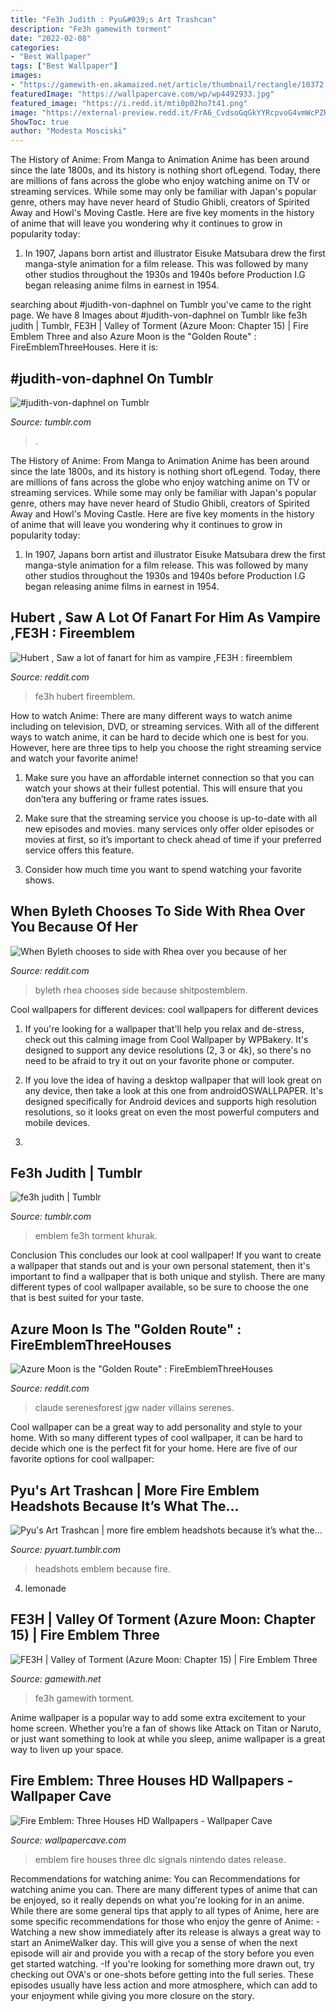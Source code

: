 ```yaml
---
title: "Fe3h Judith : Pyu&#039;s Art Trashcan"
description: "Fe3h gamewith torment"
date: "2022-02-08"
categories:
- "Best Wallpaper"
tags: ["Best Wallpaper"]
images:
- "https://gamewith-en.akamaized.net/article/thumbnail/rectangle/10372.png"
featuredImage: "https://wallpapercave.com/wp/wp4492933.jpg"
featured_image: "https://i.redd.it/mti0p02ho7t41.png"
image: "https://external-preview.redd.it/FrA6_CvdsoGqGkYYRcpvoG4vmWcPZRvnRZys8ZiaXXo.jpg?auto=webp&amp;s=a720fe72383b64f0a9de0e5b54b4b3a43c563d0b"
ShowToc: true
author: "Modesta Mosciski"
---
```



The History of Anime: From Manga to Animation
Anime has been around since the late 1800s, and its history is nothing short ofLegend. Today, there are millions of fans across the globe who enjoy watching anime on TV or streaming services. While some may only be familiar with Japan's popular genre, others may have never heard of Studio Ghibli, creators of Spirited Away and Howl's Moving Castle. Here are five key moments in the history of anime that will leave you wondering why it continues to grow in popularity today:
1) In 1907, Japans born artist and illustrator Eisuke Matsubara drew the first manga-style animation for a film release. This was followed by many other studios throughout the 1930s and 1940s before Production I.G began releasing anime films in earnest in 1954.

	

		
searching about #judith-von-daphnel on Tumblr you've came to the right page. We have 8 Images about #judith-von-daphnel on Tumblr like fe3h judith | Tumblr, FE3H | Valley of Torment (Azure Moon: Chapter 15) | Fire Emblem Three and also Azure Moon is the &quot;Golden Route&quot; : FireEmblemThreeHouses. Here it is:
		
    
## #judith-von-daphnel On Tumblr

<img loading=lazy src="https://64.media.tumblr.com/5ea20eda0e27062153cc7746027a53ec/4105131390c9a23b-cf/s500x750/653d541f0ec79684740abb4e30c872b6c1701277.png" onerror="this.onerror=null;this.src='https://tse3.mm.bing.net/th?id=OIP.kVllp-ysb8Rh7NdEhMMp3QHaHz&amp;pid=15.1';" alt="#judith-von-daphnel on Tumblr">

_Source: tumblr.com_

>. 

	

The History of Anime: From Manga to Animation
Anime has been around since the late 1800s, and its history is nothing short ofLegend. Today, there are millions of fans across the globe who enjoy watching anime on TV or streaming services. While some may only be familiar with Japan's popular genre, others may have never heard of Studio Ghibli, creators of Spirited Away and Howl's Moving Castle. Here are five key moments in the history of anime that will leave you wondering why it continues to grow in popularity today:
1) In 1907, Japans born artist and illustrator Eisuke Matsubara drew the first manga-style animation for a film release. This was followed by many other studios throughout the 1930s and 1940s before Production I.G began releasing anime films in earnest in 1954.

    
## Hubert , Saw A Lot Of Fanart For Him As Vampire ,FE3H : Fireemblem

<img loading=lazy src="https://preview.redd.it/y8gw1mtolxf61.png?width=640&amp;height=905&amp;crop=smart&amp;auto=webp&amp;s=4d13a9f31736886d1c8f305b412f156f07b9ee1a" onerror="this.onerror=null;this.src='https://tse4.mm.bing.net/th?id=OIP.0PaAKKW6z-1gtcY9vb2XggHaKe&amp;pid=15.1';" alt="Hubert , Saw a lot of fanart for him as vampire ,FE3H : fireemblem">

_Source: reddit.com_

>fe3h hubert fireemblem. 

	

How to watch Anime: There are many different ways to watch anime including on television, DVD, or streaming services.
With all of the different ways to watch anime, it can be hard to decide which one is best for you. However, here are three tips to help you choose the right streaming service and watch your favorite anime!
1. Make sure you have an affordable internet connection so that you can watch your shows at their fullest potential. This will ensure that you don’tera any buffering or frame rates issues.

2. Make sure that the streaming service you choose is up-to-date with all new episodes and movies. many services only offer older episodes or movies at first, so it’s important to check ahead of time if your preferred service offers this feature.

3. Consider how much time you want to spend watching your favorite shows.

    
## When Byleth Chooses To Side With Rhea Over You Because Of Her

<img loading=lazy src="https://i.redd.it/mti0p02ho7t41.png" onerror="this.onerror=null;this.src='https://tse1.mm.bing.net/th?id=OIP.1dNJWYfPXQOGX5PfcsWzvwHaHa&amp;pid=15.1';" alt="When Byleth chooses to side with Rhea over you because of her">

_Source: reddit.com_

>byleth rhea chooses side because shitpostemblem. 

	

Cool wallpapers for different devices:
cool wallpapers for different devices 

1. If you're looking for a wallpaper that'll help you relax and de-stress, check out this calming image from Cool Wallpaper by WPBakery. It's designed to support any device resolutions (2, 3 or 4k), so there's no need to be afraid to try it out on your favorite phone or computer.

2. If you love the idea of having a desktop wallpaper that will look great on any device, then take a look at this one from androidOSWALLPAPER. It's designed specifically for Android devices and supports high resolution resolutions, so it looks great on even the most powerful computers and mobile devices.

3.

    
## Fe3h Judith | Tumblr

<img loading=lazy src="https://64.media.tumblr.com/460bfde5fb596d90f198b734f3e57404/9f5b92272bfe5ccf-16/s500x750/f16ec32502f5f53285201d7a5181a689f6311c04.png" onerror="this.onerror=null;this.src='https://tse1.mm.bing.net/th?id=OIP.zyCbrEkyvfrIWeHMUOG67QHaG_&amp;pid=15.1';" alt="fe3h judith | Tumblr">

_Source: tumblr.com_

>emblem fe3h torment khurak. 

	

Conclusion
This concludes our look at cool wallpaper! If you want to create a wallpaper that stands out and is your own personal statement, then it's important to find a wallpaper that is both unique and stylish. There are many different types of cool wallpaper available, so be sure to choose the one that is best suited for your taste.

    
## Azure Moon Is The &quot;Golden Route&quot; : FireEmblemThreeHouses

<img loading=lazy src="https://external-preview.redd.it/FrA6_CvdsoGqGkYYRcpvoG4vmWcPZRvnRZys8ZiaXXo.jpg?auto=webp&amp;s=a720fe72383b64f0a9de0e5b54b4b3a43c563d0b" onerror="this.onerror=null;this.src='https://tse4.mm.bing.net/th?id=OIP.BtKV1PAtSCeRPJhgf6Z6zwHaEK&amp;pid=15.1';" alt="Azure Moon is the &quot;Golden Route&quot; : FireEmblemThreeHouses">

_Source: reddit.com_

>claude serenesforest jgw nader villains serenes. 

	

Cool wallpaper can be a great way to add personality and style to your home. With so many different types of cool wallpaper, it can be hard to decide which one is the perfect fit for your home. Here are five of our favorite options for cool wallpaper: 

    
## Pyu&#039;s Art Trashcan | More Fire Emblem Headshots Because It’s What The...

<img loading=lazy src="https://64.media.tumblr.com/6c7137b34f57bddbe3c25cfedaa00543/21fc913110215f53-db/s1280x1920/2be100cf2b701f941305c3238ea6fe334ede6c44.jpg" onerror="this.onerror=null;this.src='https://tse1.mm.bing.net/th?id=OIP.4g_RfHPnqzGdfYBhyPJ0pAHaJ4&amp;pid=15.1';" alt="Pyu&#039;s Art Trashcan | more fire emblem headshots because it’s what the...">

_Source: pyuart.tumblr.com_

>headshots emblem because fire. 

	

4. lemonade 

    
## FE3H | Valley Of Torment (Azure Moon: Chapter 15) | Fire Emblem Three

<img loading=lazy src="https://gamewith-en.akamaized.net/article/thumbnail/rectangle/10372.png" onerror="this.onerror=null;this.src='https://tse4.mm.bing.net/th?id=OIP.mq3Qt2ETO3v2zy2Zz_88XQHaD4&amp;pid=15.1';" alt="FE3H | Valley of Torment (Azure Moon: Chapter 15) | Fire Emblem Three">

_Source: gamewith.net_

>fe3h gamewith torment. 

	

Anime wallpaper is a popular way to add some extra excitement to your home screen. Whether you’re a fan of shows like Attack on Titan or Naruto, or just want something to look at while you sleep, anime wallpaper is a great way to liven up your space.

    
## Fire Emblem: Three Houses HD Wallpapers - Wallpaper Cave

<img loading=lazy src="https://wallpapercave.com/wp/wp4492933.jpg" onerror="this.onerror=null;this.src='https://tse3.mm.bing.net/th?id=OIP.FYa-mtm6ch4SqucZsU4MtAHaEK&amp;pid=15.1';" alt="Fire Emblem: Three Houses HD Wallpapers - Wallpaper Cave">

_Source: wallpapercave.com_

>emblem fire houses three dlc signals nintendo dates release. 

	

Recommendations for watching anime: You can
Recommendations for watching anime you can. There are many different types of anime that can be enjoyed, so it really depends on what you're looking for in an anime. While there are some general tips that apply to all types of Anime, here are some specific recommendations for those who enjoy the genre of Anime: 
-Watching a new show immediately after its release is always a great way to start an AnimeWalker day. This will give you a sense of when the next episode will air and provide you with a recap of the story before you even get started watching. 
-If you're looking for something more drawn out, try checking out OVA's or one-shots before getting into the full series. These episodes usually have less action and more atmosphere, which can add to your enjoyment while giving you more closure on the story.


